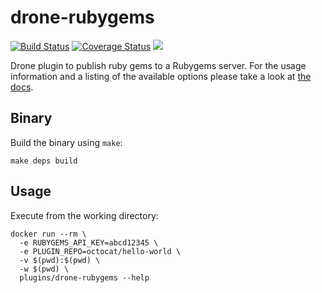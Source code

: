 # drone-rubygems

[![Build Status](http://beta.drone.io/api/badges/drone-plugins/drone-rubygems/status.svg)](http://beta.drone.io/drone-plugins/drone-rubygems)
[![Coverage Status](https://aircover.co/badges/drone-plugins/drone-rubygems/coverage.svg)](https://aircover.co/drone-plugins/drone-rubygems)
[![](https://badge.imagelayers.io/plugins/drone-rubygems:latest.svg)](https://imagelayers.io/?images=plugins/drone-rubygems:latest 'Get your own badge on imagelayers.io')

Drone plugin to publish ruby gems to a Rubygems server. For the usage information and a listing of the available options please take a look at [the docs](DOCS.md).

## Binary

Build the binary using `make`:

```
make deps build
```

## Usage

Execute from the working directory:

```
docker run --rm \
  -e RUBYGEMS_API_KEY=abcd12345 \
  -e PLUGIN_REPO=octocat/hello-world \
  -v $(pwd):$(pwd) \
  -w $(pwd) \
  plugins/drone-rubygems --help
```
